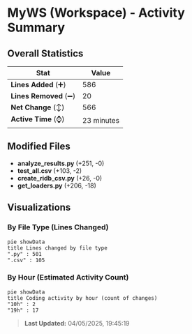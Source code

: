 # MyWS (Workspace) - Activity Summary 

## Overall Statistics

| Stat                   | Value                                                             |
| ---------------------- | ----------------------------------------------------------------- |
| **Lines Added** (➕)   | 586                                          |
| **Lines Removed** (➖) | 20                                        |
| **Net Change** (↕)    | 566                |
| **Active Time** (⌚)   | 23 minutes |


## Modified Files
- **analyze_results.py** (+251, -0)
- **test_all.csv** (+103, -2)
- **create_ridb_csv.py** (+26, -0)
- **get_loaders.py** (+206, -18)

## Visualizations

### By File Type (Lines Changed)

```mermaid
pie showData
title Lines changed by file type
".py" : 501
".csv" : 105
```

### By Hour (Estimated Activity Count)

```mermaid
pie showData
title Coding activity by hour (count of changes)
"10h" : 2
"19h" : 17
```


> **Last Updated:** 04/05/2025, 19:45:19